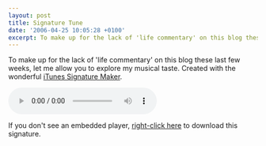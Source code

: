 ```yaml
---
layout: post
title: Signature Tune
date: '2006-04-25 10:05:28 +0100'
excerpt: To make up for the lack of 'life commentary' on this blog these last few weeks, let me allow you to explore my musical taste.
---
```

To make up for the lack of 'life commentary' on this blog these last few weeks, let me allow you to explore my musical taste. Created with the wonderful [iTunes Signature Maker](http://www.jasonfreeman.net/itsm/).

<audio controls autobuffer preload>
    <source src="/assets/audio/2006/04/signature.mp3" type="audio/mpeg"/>
    <source src="/assets/audio/2006/04/signature.oga" type="audio/ogg"/>
</audio>

If you don't see an embedded player, <a href="/assets/audio/2006/04/signature.mp3" download>right-click here</a> to download this signature.